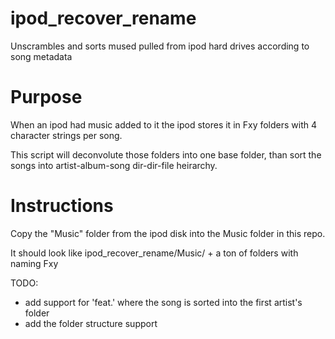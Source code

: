 # ipod_recover_rename
Unscrambles and sorts mused pulled from ipod hard drives according to song metadata 

# Purpose
When an ipod had music added to it the ipod stores it in Fxy folders with 4 character strings per song. 

This script will deconvolute those folders into one base folder, than sort the songs into artist-album-song dir-dir-file heirarchy.

# Instructions
Copy the "Music" folder from the ipod disk into the Music folder in this repo.

It should look like ipod_recover_rename/Music/ + a ton of folders with naming Fxy


TODO:
* add support for 'feat.' where the song is sorted into the first artist's folder
* add the folder structure support
